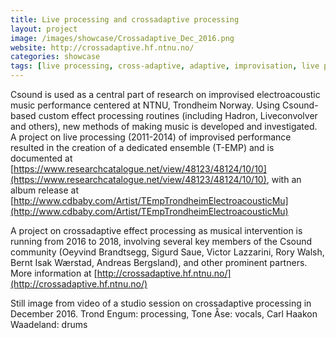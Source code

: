 ```yaml
---
title: Live processing and crossadaptive processing
layout: project
image: /images/showcase/Crossadaptive_Dec_2016.png
website: http://crossadaptive.hf.ntnu.no/
categories: showcase
tags: [live processing, cross-adaptive, adaptive, improvisation, live performance]
---
```


Csound is used as a central part of research on improvised electroacoustic music performance centered at NTNU, Trondheim Norway. Using Csound-based custom effect processing routines (including Hadron, Liveconvolver and others), new methods of making music is developed and investigated. A project on live processing (2011-2014) of improvised performance resulted in the creation of a dedicated ensemble (T-EMP) and is documented at [https://www.researchcatalogue.net/view/48123/48124/10/10](https://www.researchcatalogue.net/view/48123/48124/10/10), with an album release at [http://www.cdbaby.com/Artist/TEmpTrondheimElectroacousticMu](http://www.cdbaby.com/Artist/TEmpTrondheimElectroacousticMu)

A project on crossadaptive effect processing as musical intervention is running from 2016 to 2018, involving several key members of the Csound community (Oeyvind Brandtsegg, Sigurd Saue, Victor Lazzarini, Rory Walsh, Bernt Isak Wærstad, Andreas Bergsland), and other prominent partners. More information at [http://crossadaptive.hf.ntnu.no/](http://crossadaptive.hf.ntnu.no/)

Still image from video of a studio session on crossadaptive processing in December 2016. 
Trond Engum: processing, Tone Åse: vocals, Carl Haakon Waadeland: drums